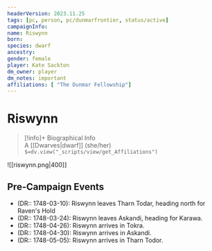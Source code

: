 ```yaml
---
headerVersion: 2023.11.25
tags: [pc, person, pc/dunmarfrontier, status/active]
campaignInfo:
name: Riswynn
born:
species: dwarf
ancestry:
gender: female
player: Kate Sackton
dm_owner: player
dm_notes: important
affiliations: [ "The Dunmar Fellowship"]
---
```

# Riswynn
>[!info]+ Biographical Info  
> A [[Dwarves|dwarf]] (she/her)  
> `$=dv.view("_scripts/view/get_Affiliations")`

![[riswynn.png|400]]

## Pre-Campaign Events
- (DR:: 1748-03-10): Riswynn leaves Tharn Todar, heading north for Raven's Hold
- (DR:: 1748-03-24): Riswynn leaves Askandi, heading for Karawa.
- (DR:: 1748-04-26): Riswynn arrives in Tokra.
- (DR:: 1748-04-30): Riswynn arrives in Askandi.
- (DR:: 1748-05-05): Riswynn arrives in Tharn Todor.